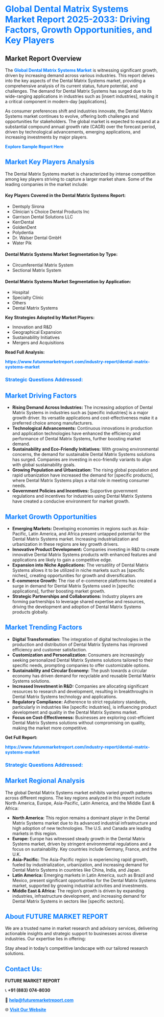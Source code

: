 <h1 style="color: #007BFF;">Global Dental Matrix Systems Market Report 2025-2033: Driving Factors, Growth Opportunities, and Key Players</h1>

<section id="overview">
<h2>Market Report Overview</h2>
<p>The <a href="https://www.futuremarketreport.com/industry-report/dental-matrix-systems-market" style="color: #007BFF; text-decoration: none;"><strong>Global Dental Matrix Systems Market</strong></a> is witnessing significant growth, driven by increasing demand across various industries. This report delves into the key aspects of the Dental Matrix Systems market, providing a comprehensive analysis of its current status, future potential, and challenges. The demand for Dental Matrix Systems has surged due to its wide-ranging applications in industries such as [insert industries], making it a critical component in modern-day [applications].</p>
<p>As consumer preferences shift and industries innovate, the Dental Matrix Systems market continues to evolve, offering both challenges and opportunities for stakeholders. The global market is expected to expand at a substantial compound annual growth rate (CAGR) over the forecast period, driven by technological advancements, emerging applications, and increasing investments by major players.</p>
</section>

<section id="overview">
<p><a href="https://www.futuremarketreport.com/request-sample/reportId=123143" style="color: #007BFF; text-decoration: none;"><strong>Explore Sample Report Here</strong></a></p>
</section>

<section id="key-players">
<h2 style="color: #007BFF;">Market Key Players Analysis</h2>
<p>The Dental Matrix Systems market is characterized by intense competition among key players striving to capture a larger market share. Some of the leading companies in the market include:</p>
<h4>Key Players Covered in the Dental Matrix Systems Report:</h4>
<ul><li>Dentsply Sirona</li><li>Clinician`s Choice Dental Products Inc</li><li>Garrison Dental Solutions LLC</li><li>KerrDental</li><li>GoldenDent</li><li>Polydentia</li><li>Dr. Walser Dental GmbH</li><li>Water Pik</li></ul>
<h4>Dental Matrix Systems Market Segmentation by Type:</h4>
<ul><li>Circumferential Matrix System</li><li>Sectional Matrix System</li></ul>

<h4>Dental Matrix Systems Market Segmentation by Application:</h4>
<ul><li>Hospital</li><li>Specialty Clinic</li><li>Others</li><li>Dental Matrix Systems</li></ul>
<p><strong>Key Strategies Adopted by Market Players:</strong></p>
<ul>
<li>Innovation and R&D</li>
<li>Geographical Expansion</li>
<li>Sustainability Initiatives</li>
<li>Mergers and Acquisitions</li>
</ul>
</section>

<section>
<p><strong>Read Full Analysis: </strong></p><a href="https://www.futuremarketreport.com/industry-report/dental-matrix-systems-market" style="color: #007BFF; text-decoration: none;"><strong>https://www.futuremarketreport.com/industry-report/dental-matrix-systems-market</strong></a>
<h3 style="color: #007BFF;">Strategic Questions Addressed:</h3>
</section>

<section id="driving-factors">
<h2 style="color: #007BFF;">Market Driving Factors</h2>
<ul>
<li><strong>Rising Demand Across Industries:</strong> The increasing adoption of Dental Matrix Systems in industries such as [specific industries] is a major growth driver. Its versatile applications and cost-effectiveness make it a preferred choice among manufacturers.</li>
<li><strong>Technological Advancements:</strong> Continuous innovations in production and application technologies have enhanced the efficiency and performance of Dental Matrix Systems, further boosting market demand.</li>
<li><strong>Sustainability and Eco-Friendly Initiatives:</strong> With growing environmental concerns, the demand for sustainable Dental Matrix Systems solutions has surged. Companies are investing in eco-friendly variants to align with global sustainability goals.</li>
<li><strong>Growing Population and Urbanization:</strong> The rising global population and rapid urbanization have increased the demand for [specific products], where Dental Matrix Systems plays a vital role in meeting consumer needs.</li>
<li><strong>Government Policies and Incentives:</strong> Supportive government regulations and incentives for industries using Dental Matrix Systems have created a conducive environment for market growth.</li>
</ul>
</section>

<section id="growth-opportunities">
<h2 style="color: #007BFF;">Market Growth Opportunities</h2>
<ul>
<li><strong>Emerging Markets:</strong> Developing economies in regions such as Asia-Pacific, Latin America, and Africa present untapped potential for the Dental Matrix Systems market. Increasing industrialization and urbanization in these regions are key growth drivers.</li>
<li><strong>Innovative Product Development:</strong> Companies investing in R&D to create innovative Dental Matrix Systems products with enhanced features and applications are likely to gain a competitive edge.</li>
<li><strong>Expansion into Niche Applications:</strong> The versatility of Dental Matrix Systems allows it to be utilized in niche markets such as [specific niches], creating opportunities for growth and diversification.</li>
<li><strong>E-commerce Growth:</strong> The rise of e-commerce platforms has created a surge in demand for Dental Matrix Systems used in [specific applications], further boosting market growth.</li>
<li><strong>Strategic Partnerships and Collaborations:</strong> Industry players are forming partnerships to leverage shared expertise and resources, driving the development and adoption of Dental Matrix Systems products globally.</li>
</ul>
</section>

<section id="trending-factors">
<h2 style="color: #007BFF;">Market Trending Factors</h2>
<ul>
<li><strong>Digital Transformation:</strong> The integration of digital technologies in the production and distribution of Dental Matrix Systems has improved efficiency and customer satisfaction.</li>
<li><strong>Customization and Personalization:</strong> Consumers are increasingly seeking personalized Dental Matrix Systems solutions tailored to their specific needs, prompting companies to offer customizable options.</li>
<li><strong>Sustainability and Circular Economy:</strong> The push towards a circular economy has driven demand for recyclable and reusable Dental Matrix Systems solutions.</li>
<li><strong>Increased Investment in R&D:</strong> Companies are allocating significant resources to research and development, resulting in breakthroughs in Dental Matrix Systems technology and applications.</li>
<li><strong>Regulatory Compliance:</strong> Adherence to strict regulatory standards, particularly in industries like [specific industries], is influencing product development and quality in the Dental Matrix Systems market.</li>
<li><strong>Focus on Cost-Effectiveness:</strong> Businesses are exploring cost-efficient Dental Matrix Systems solutions without compromising on quality, making the market more competitive.</li>
</ul>
</section>

<section>
<p><strong>Get Full Report: </strong></p><a href="https://www.futuremarketreport.com/industry-report/dental-matrix-systems-market" style="color: #007BFF; text-decoration: none;"><strong>https://www.futuremarketreport.com/industry-report/dental-matrix-systems-market</strong></a>
<h3 style="color: #007BFF;">Strategic Questions Addressed:</h3>
</section>


<section id="regional-analysis">
<h2 style="color: #007BFF;">Market Regional Analysis</h2>
<p>The global Dental Matrix Systems market exhibits varied growth patterns across different regions. The key regions analyzed in this report include North America, Europe, Asia-Pacific, Latin America, and the Middle East & Africa:</p>
<ul>
<li><strong>North America:</strong> This region remains a dominant player in the Dental Matrix Systems market due to its advanced industrial infrastructure and high adoption of new technologies. The U.S. and Canada are leading markets in this region.</li>
<li><strong>Europe:</strong> Europe has witnessed steady growth in the Dental Matrix Systems market, driven by stringent environmental regulations and a focus on sustainability. Key countries include Germany, France, and the U.K.</li>
<li><strong>Asia-Pacific:</strong> The Asia-Pacific region is experiencing rapid growth, fueled by industrialization, urbanization, and increasing demand for Dental Matrix Systems in countries like China, India, and Japan.</li>
<li><strong>Latin America:</strong> Emerging markets in Latin America, such as Brazil and Mexico, present significant opportunities for the Dental Matrix Systems market, supported by growing industrial activities and investments.</li>
<li><strong>Middle East & Africa:</strong> The region’s growth is driven by expanding industries, infrastructure development, and increasing demand for Dental Matrix Systems in sectors like [specific sectors].</li>
</ul>
</section>

<footer>
<h2 style="color: #007BFF;">About FUTURE MARKET REPORT</h2>
<p>We are a trusted name in market research and advisory services, delivering actionable insights and strategic support to businesses across diverse industries. Our expertise lies in offering:</p>

<p>Stay ahead in today’s competitive landscape with our tailored research solutions.</p>

<h2 style="color: #007BFF;">Contact Us:</h2>
<p><strong>FUTURE MARKET REPORT</strong></p>
<p>📞 <strong>+91 (883) 074-8030</strong></p>
<p>📧 <strong><a href="mailto:help@futuremarketreport.com" style="color: #007BFF;">help@futuremarketreport.com</a></strong></p>
<p>🌐 <strong><a href="https://www.futuremarketreport.com/" style="color: #007BFF;">Visit Our Website</a></strong></p>
</footer>